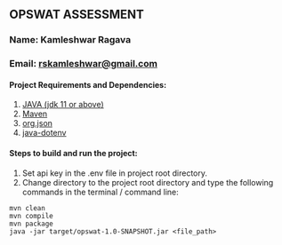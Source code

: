 ## OPSWAT ASSESSMENT

### Name: Kamleshwar Ragava
### Email: rskamleshwar@gmail.com
#### Project Requirements and Dependencies:

1. [JAVA (jdk 11 or above)](https://www.oracle.com/java/technologies/javase-jdk11-downloads.html)
2. [Maven](https://maven.apache.org/download.cgi)
3. [org.json](https://mvnrepository.com/artifact/org.json/json/20140107)
4. [java-dotenv](https://github.com/cdimascio/java-dotenv)

#### Steps to build and run the project:
1. Set api key in the .env file in project root directory.
2. Change directory to the project root directory and type the following commands in the terminal / command line:
```
mvn clean
mvn compile
mvn package
java -jar target/opswat-1.0-SNAPSHOT.jar <file_path>
```


